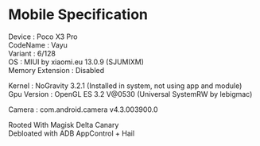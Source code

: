 # Mobile Specification

Device : Poco X3 Pro<br>
CodeName : Vayu<br>
Variant : 6/128<br>
OS : MIUI by xiaomi.eu 13.0.9 (SJUMIXM)<br>
Memory Extension : Disabled<br>

Kernel : NoGravity 3.2.1 (Installed in system, not using app and module)<br>
Gpu Version : OpenGL ES 3.2 V@0530 (Universal SystemRW by lebigmac)<br>

Camera : com.android.camera v4.3.003900.0

Rooted With Magisk Delta Canary<br>
Debloated with ADB AppControl + Hail
